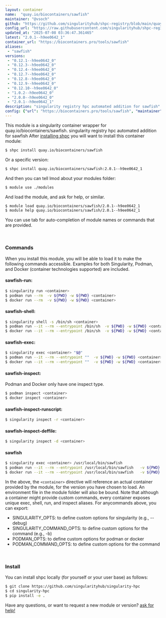 ```yaml
---
layout: container
name:  "quay.io/biocontainers/sawfish"
maintainer: "@vsoch"
github: "https://github.com/singularityhub/shpc-registry/blob/main/quay.io/biocontainers/sawfish/container.yaml"
config_url: "https://raw.githubusercontent.com/singularityhub/shpc-registry/main/quay.io/biocontainers/sawfish/container.yaml"
updated_at: "2025-07-08 03:36:47.361465"
latest: "2.0.1--h9ee0642_1"
container_url: "https://biocontainers.pro/tools/sawfish"
aliases:
 - "sawfish"
versions:
 - "0.12.1--h9ee0642_0"
 - "0.12.3--h9ee0642_0"
 - "0.12.4--h9ee0642_0"
 - "0.12.7--h9ee0642_0"
 - "0.12.8--h9ee0642_0"
 - "0.12.9--h9ee0642_0"
 - "0.12.10--h9ee0642_0"
 - "1.0.2--h9ee0642_0"
 - "2.0.0--h9ee0642_0"
 - "2.0.1--h9ee0642_1"
description: "singularity registry hpc automated addition for sawfish"
config: {"url": "https://biocontainers.pro/tools/sawfish", "maintainer": "@vsoch", "description": "singularity registry hpc automated addition for sawfish", "latest": {"2.0.1--h9ee0642_1": "sha256:ee581fd7108433b8e2f441ce6e4821dd192c7544a0e93e6971cedd1dea3f3d51"}, "tags": {"0.12.1--h9ee0642_0": "sha256:0de0ad7950f341793da2af2143b1f8a763eec1eb042a51e15132291ade2cde92", "0.12.3--h9ee0642_0": "sha256:31da5c53dee50431726e9f9eb709661ad99433fc01fa0c942825e6529b03efc7", "0.12.4--h9ee0642_0": "sha256:54ad9566a4a05934f7879d42f631cb8f61737f05ca9e7eb1751cb7b4e9c4d4db", "0.12.7--h9ee0642_0": "sha256:041e51c96eac3b68d987aef9a8d892bdd13467b3e554e50f67327ed29fd88041", "0.12.8--h9ee0642_0": "sha256:a73a4900f6c28c266811e6fa5266a0ccc731ce0075ee6842664387bb0043a765", "0.12.9--h9ee0642_0": "sha256:1b5d88fb8b49f7234937627ab09bbcfbfc6d5dc3477eb799c95b6dcb15ed26ee", "0.12.10--h9ee0642_0": "sha256:072e1d1ce32878ce77ebd5575323434047777cfd422ac27ab62a0474b9dcb290", "1.0.2--h9ee0642_0": "sha256:247adc89317aed20d60eb0813065be7ef8d714c4868efe6e9d9535d303db3b5b", "2.0.0--h9ee0642_0": "sha256:2115dd605dcb4e93d4835aa730f3536ac1b7672b0eb8a4c6937c247271264bb3", "2.0.1--h9ee0642_1": "sha256:ee581fd7108433b8e2f441ce6e4821dd192c7544a0e93e6971cedd1dea3f3d51"}, "docker": "quay.io/biocontainers/sawfish", "aliases": {"sawfish": "/usr/local/bin/sawfish"}}
---
```


This module is a singularity container wrapper for quay.io/biocontainers/sawfish.
singularity registry hpc automated addition for sawfish
After [installing shpc](#install) you will want to install this container module:


```bash
$ shpc install quay.io/biocontainers/sawfish
```

Or a specific version:

```bash
$ shpc install quay.io/biocontainers/sawfish:2.0.1--h9ee0642_1
```

And then you can tell lmod about your modules folder:

```bash
$ module use ./modules
```

And load the module, and ask for help, or similar.

```bash
$ module load quay.io/biocontainers/sawfish/2.0.1--h9ee0642_1
$ module help quay.io/biocontainers/sawfish/2.0.1--h9ee0642_1
```

You can use tab for auto-completion of module names or commands that are provided.

<br>

### Commands

When you install this module, you will be able to load it to make the following commands accessible.
Examples for both Singularity, Podman, and Docker (container technologies supported) are included.

#### sawfish-run:

```bash
$ singularity run <container>
$ podman run --rm  -v ${PWD} -w ${PWD} <container>
$ docker run --rm  -v ${PWD} -w ${PWD} <container>
```

#### sawfish-shell:

```bash
$ singularity shell -s /bin/sh <container>
$ podman run --it --rm --entrypoint /bin/sh  -v ${PWD} -w ${PWD} <container>
$ docker run --it --rm --entrypoint /bin/sh  -v ${PWD} -w ${PWD} <container>
```

#### sawfish-exec:

```bash
$ singularity exec <container> "$@"
$ podman run --it --rm --entrypoint ""  -v ${PWD} -w ${PWD} <container> "$@"
$ docker run --it --rm --entrypoint ""  -v ${PWD} -w ${PWD} <container> "$@"
```

#### sawfish-inspect:

Podman and Docker only have one inspect type.

```bash
$ podman inspect <container>
$ docker inspect <container>
```

#### sawfish-inspect-runscript:

```bash
$ singularity inspect -r <container>
```

#### sawfish-inspect-deffile:

```bash
$ singularity inspect -d <container>
```


#### sawfish

```bash
$ singularity exec <container> /usr/local/bin/sawfish
$ podman run --it --rm --entrypoint /usr/local/bin/sawfish   -v ${PWD} -w ${PWD} <container> -c " $@"
$ docker run --it --rm --entrypoint /usr/local/bin/sawfish   -v ${PWD} -w ${PWD} <container> -c " $@"
```



In the above, the `<container>` directive will reference an actual container provided
by the module, for the version you have chosen to load. An environment file in the
module folder will also be bound. Note that although a container
might provide custom commands, every container exposes unique exec, shell, run, and
inspect aliases. For anycommands above, you can export:

 - SINGULARITY_OPTS: to define custom options for singularity (e.g., --debug)
 - SINGULARITY_COMMAND_OPTS: to define custom options for the command (e.g., -b)
 - PODMAN_OPTS: to define custom options for podman or docker
 - PODMAN_COMMAND_OPTS: to define custom options for the command

<br>

### Install

You can install shpc locally (for yourself or your user base) as follows:

```bash
$ git clone https://github.com/singularityhub/singularity-hpc
$ cd singularity-hpc
$ pip install -e .
```

Have any questions, or want to request a new module or version? [ask for help!](https://github.com/singularityhub/singularity-hpc/issues)